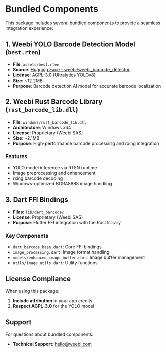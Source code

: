 # Bundled Components

This package includes several bundled components to provide a seamless integration experience:

## 1. Weebi YOLO Barcode Detection Model (`best.rten`)

- **File**: `assets/best.rten`
- **Source**: [Hugging Face - weebi/weebi_barcode_detector](https://huggingface.co/weebi/weebi_barcode_detector)
- **License**: AGPL-3.0 (Ultralytics YOLOv8)
- **Size**: ~12.2MB
- **Purpose**: Barcode detection AI model for accurate barcode localization


## 2. Weebi Rust Barcode Library (`rust_barcode_lib.dll`)

- **File**: `windows/rust_barcode_lib.dll`
- **Architecture**: Windows x64
- **License**: Proprietary (Weebi SAS)
- **Size**: ~2.1MB
- **Purpose**: High-performance barcode processing and rxing integration

### Features
- YOLO model inference via RTEN runtime
- Image preprocessing and enhancement
- rxing barcode decoding
- Windows-optimized BGRA8888 image handling

## 3. Dart FFI Bindings

- **Files**: `lib/dart_barcode/`
- **License**: Proprietary (Weebi SAS)
- **Purpose**: Flutter FFI integration with the Rust library

### Key Components
- `dart_barcode_base.dart`: Core FFI bindings
- `image_processing.dart`: Image format handling
- `models/enhanced_image_buffer.dart`: Image buffer management
- `utils/image_utils.dart`: Utility functions

## License Compliance

When using this package:

1. **Include attribution** in your app credits
2. **Respect AGPL-3.0** for the YOLO model

## Support

For questions about bundled components:
- **Technical Support**: hello@weebi.com